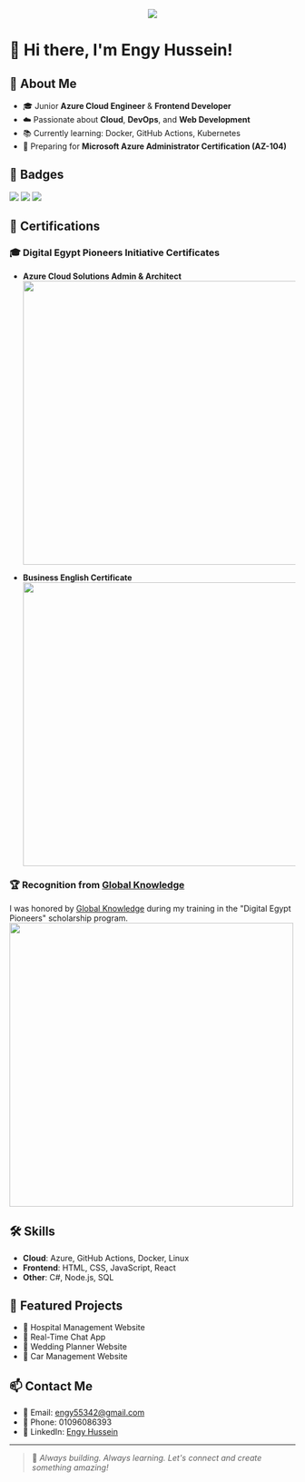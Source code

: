 <!-- Banner -->
<p align="center">
  <img src="https://capsule-render.vercel.app/api?type=waving&color=0e83cd&height=200&section=header&text=Welcome%20to%20my%20GitHub!&fontSize=40&fontColor=ffffff" />
</p>

# 👋 Hi there, I'm Engy Hussein!

## 💼 About Me
- 🎓 Junior **Azure Cloud Engineer** & **Frontend Developer**
- ☁️ Passionate about **Cloud**, **DevOps**, and **Web Development**
- 📚 Currently learning: Docker, GitHub Actions, Kubernetes
- 🎯 Preparing for **Microsoft Azure Administrator Certification (AZ-104)**

## 🏅 Badges
<p>
  <img src="https://img.shields.io/badge/Azure%20Certified-%230072C6?style=for-the-badge&logo=microsoft-azure&logoColor=white" />
  <img src="https://img.shields.io/badge/Frontend%20Developer-%23E34F26?style=for-the-badge&logo=html5&logoColor=white" />
  <img src="https://img.shields.io/badge/Cloud%20Engineer-%23232F3E?style=for-the-badge&logo=amazon-aws&logoColor=white" />
</p>

## 🏅 Certifications

### 🎓 **Digital Egypt Pioneers Initiative Certificates**
- **Azure Cloud Solutions Admin & Architect**  
  <img src="https://drive.google.com/uc?export=view&id=1H4DEQdjJlxTzWw2H1S4KKMkEAt-GoLwL" width="500" />

- **Business English Certificate**  
  <img src="https://drive.google.com/uc?export=view&id=1sLYn-eEyAWZcoW2TEXHf-zRIe6cV6_Qv" width="500" />

### 🏆 **Recognition from [Global Knowledge](https://www.globalknowledge.com/)**
I was honored by [Global Knowledge](https://www.globalknowledge.com/) during my training in the "Digital Egypt Pioneers" scholarship program.  
<img src="https://drive.google.com/uc?export=view&id=1UwQ_ggOAf4Cc2juR3Z02xask-S8oMyer" width="500" />


## 🛠️ Skills
- **Cloud**: Azure, GitHub Actions, Docker, Linux
- **Frontend**: HTML, CSS, JavaScript, React
- **Other**: C#, Node.js, SQL

## 📂 Featured Projects
- 🏥 Hospital Management Website  
- 💬 Real-Time Chat App  
- 💍 Wedding Planner Website  
- 🚗 Car Management Website  

## 📫 Contact Me
- 📧 Email: engy55342@gmail.com  
- 📱 Phone: 01096086393  
- 🔗 LinkedIn: [Engy Hussein](https://www.linkedin.com/in/engy-hussein-012661262)

---

> 🌟 *Always building. Always learning. Let's connect and create something amazing!*
